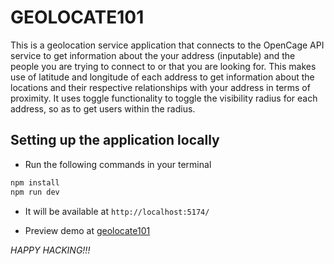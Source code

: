 # GEOLOCATE101

This is a geolocation service application that connects to the OpenCage API service to get information about the your address (inputable) and the people you are trying to connect to or that you are looking for. This makes use of latitude and longitude of each address to get information about the locations and their respective relationships with your address in terms of proximity. It uses toggle functionality to toggle the visibility radius for each address, so as to get users within the radius.


## Setting up the application locally

- Run the following commands in your terminal
```bash
npm install
npm run dev
```

- It will be available at `http://localhost:5174/`


- Preview demo at [geolocate101](https://geolocate101.vercel.app)


*HAPPY HACKING!!!*